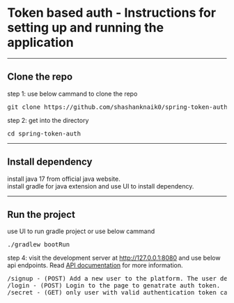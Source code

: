 # Token based auth - Instructions for setting up and running the application
<hr>
<h2>Clone the repo</h2>

step 1: use below cammand to clone the repo

<pre>
git clone https://github.com/shashanknaik0/spring-token-auth.git
</pre>


step 2: get into the directory
<pre>
cd spring-token-auth
</pre>

<hr>
<h2>Install dependency</h2>
install java 17 from official java website.<br>
install gradle for java extension and use UI to install dependency.

<hr>
<h2>Run the project</h2>
use UI to run gradle project or use below cammand
<pre>
./gradlew bootRun
</pre>

step 4: visit the development server at http://127.0.0.1:8080 and use below api endpoints. Read <a href="API%20documentation.pdf">API documentation</a> for more information.
<pre>
/signup - (POST) Add a new user to the platform. The user details will include fields like username, email, and password. 
/login - (POST) Login to the page to genatrate auth token.
/secret - (GET) only user with valid authentication token can access.
</pre>
